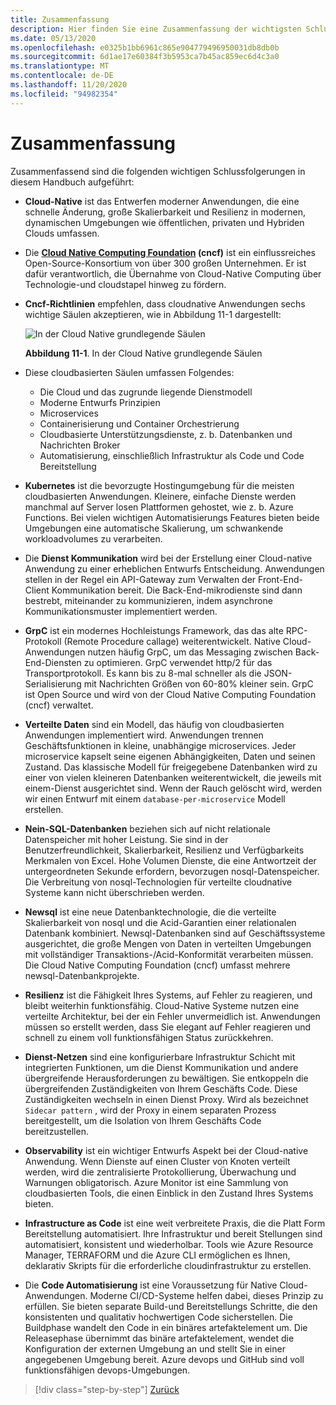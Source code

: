 ```yaml
---
title: Zusammenfassung
description: Hier finden Sie eine Zusammenfassung der wichtigsten Schlussfolgerungen im Leitfaden zum Entwerfen von Cloud-Native .net-apps für Azure.
ms.date: 05/13/2020
ms.openlocfilehash: e0325b1bb6961c865e904779496950031db8db0b
ms.sourcegitcommit: 6d1ae17e60384f3b5953ca7b45ac859ec6d4c3a0
ms.translationtype: MT
ms.contentlocale: de-DE
ms.lasthandoff: 11/20/2020
ms.locfileid: "94982354"
---
```

# <a name="summary"></a>Zusammenfassung

Zusammenfassend sind die folgenden wichtigen Schlussfolgerungen in diesem Handbuch aufgeführt:

- **Cloud-Native** ist das Entwerfen moderner Anwendungen, die eine schnelle Änderung, große Skalierbarkeit und Resilienz in modernen, dynamischen Umgebungen wie öffentlichen, privaten und Hybriden Clouds umfassen.

- Die **[Cloud Native Computing Foundation](https://www.cncf.io/) (cncf)** ist ein einflussreiches Open-Source-Konsortium von über 300 großen Unternehmen. Er ist dafür verantwortlich, die Übernahme von Cloud-Native Computing über Technologie-und cloudstapel hinweg zu fördern.

- **Cncf-Richtlinien** empfehlen, dass cloudnative Anwendungen sechs wichtige Säulen akzeptieren, wie in Abbildung 11-1 dargestellt:

  ![In der Cloud Native grundlegende Säulen](./media/cloud-native-foundational-pillars.png)

  **Abbildung 11-1**. In der Cloud Native grundlegende Säulen

- Diese cloudbasierten Säulen umfassen Folgendes:
  - Die Cloud und das zugrunde liegende Dienstmodell
  - Moderne Entwurfs Prinzipien
  - Microservices
  - Containerisierung und Container Orchestrierung
  - Cloudbasierte Unterstützungsdienste, z. b. Datenbanken und Nachrichten Broker
  - Automatisierung, einschließlich Infrastruktur als Code und Code Bereitstellung

- **Kubernetes** ist die bevorzugte Hostingumgebung für die meisten cloudbasierten Anwendungen. Kleinere, einfache Dienste werden manchmal auf Server losen Plattformen gehostet, wie z. b. Azure Functions. Bei vielen wichtigen Automatisierungs Features bieten beide Umgebungen eine automatische Skalierung, um schwankende workloadvolumes zu verarbeiten.

- Die **Dienst Kommunikation** wird bei der Erstellung einer Cloud-native Anwendung zu einer erheblichen Entwurfs Entscheidung. Anwendungen stellen in der Regel ein API-Gateway zum Verwalten der Front-End-Client Kommunikation bereit. Die Back-End-mikrodienste sind dann bestrebt, miteinander zu kommunizieren, indem asynchrone Kommunikationsmuster implementiert werden.

- **GrpC** ist ein modernes Hochleistungs Framework, das das alte RPC-Protokoll (Remote Procedure callage) weiterentwickelt. Native Cloud-Anwendungen nutzen häufig GrpC, um das Messaging zwischen Back-End-Diensten zu optimieren. GrpC verwendet http/2 für das Transportprotokoll. Es kann bis zu 8-mal schneller als die JSON-Serialisierung mit Nachrichten Größen von 60-80% kleiner sein. GrpC ist Open Source und wird von der Cloud Native Computing Foundation (cncf) verwaltet.

- **Verteilte Daten** sind ein Modell, das häufig von cloudbasierten Anwendungen implementiert wird. Anwendungen trennen Geschäftsfunktionen in kleine, unabhängige microservices. Jeder microservice kapselt seine eigenen Abhängigkeiten, Daten und seinen Zustand. Das klassische Modell für freigegebene Datenbanken wird zu einer von vielen kleineren Datenbanken weiterentwickelt, die jeweils mit einem-Dienst ausgerichtet sind. Wenn der Rauch gelöscht wird, werden wir einen Entwurf mit einem `database-per-microservice` Modell erstellen.

- **Nein-SQL-Datenbanken** beziehen sich auf nicht relationale Datenspeicher mit hoher Leistung. Sie sind in der Benutzerfreundlichkeit, Skalierbarkeit, Resilienz und Verfügbarkeits Merkmalen von Excel. Hohe Volumen Dienste, die eine Antwortzeit der untergeordneten Sekunde erfordern, bevorzugen nosql-Datenspeicher. Die Verbreitung von nosql-Technologien für verteilte cloudnative Systeme kann nicht überschrieben werden.

- **Newsql** ist eine neue Datenbanktechnologie, die die verteilte Skalierbarkeit von nosql und die Acid-Garantien einer relationalen Datenbank kombiniert. Newsql-Datenbanken sind auf Geschäftssysteme ausgerichtet, die große Mengen von Daten in verteilten Umgebungen mit vollständiger Transaktions-/Acid-Konformität verarbeiten müssen. Die Cloud Native Computing Foundation (cncf) umfasst mehrere newsql-Datenbankprojekte.

- **Resilienz** ist die Fähigkeit Ihres Systems, auf Fehler zu reagieren, und bleibt weiterhin funktionsfähig. Cloud-Native Systeme nutzen eine verteilte Architektur, bei der ein Fehler unvermeidlich ist. Anwendungen müssen so erstellt werden, dass Sie elegant auf Fehler reagieren und schnell zu einem voll funktionsfähigen Status zurückkehren.

- **Dienst-Netzen** sind eine konfigurierbare Infrastruktur Schicht mit integrierten Funktionen, um die Dienst Kommunikation und andere übergreifende Herausforderungen zu bewältigen. Sie entkoppeln die übergreifenden Zuständigkeiten von Ihrem Geschäfts Code. Diese Zuständigkeiten wechseln in einen Dienst Proxy. Wird als bezeichnet `Sidecar pattern` , wird der Proxy in einem separaten Prozess bereitgestellt, um die Isolation von Ihrem Geschäfts Code bereitzustellen.

- **Observability** ist ein wichtiger Entwurfs Aspekt bei der Cloud-native Anwendung. Wenn Dienste auf einen Cluster von Knoten verteilt werden, wird die zentralisierte Protokollierung, Überwachung und Warnungen obligatorisch. Azure Monitor ist eine Sammlung von cloudbasierten Tools, die einen Einblick in den Zustand Ihres Systems bieten.

- **Infrastructure as Code** ist eine weit verbreitete Praxis, die die Platt Form Bereitstellung automatisiert. Ihre Infrastruktur und bereit Stellungen sind automatisiert, konsistent und wiederholbar. Tools wie Azure Resource Manager, TERRAFORM und die Azure CLI ermöglichen es Ihnen, deklarativ Skripts für die erforderliche cloudinfrastruktur zu erstellen.

- Die **Code Automatisierung** ist eine Voraussetzung für Native Cloud-Anwendungen. Moderne CI/CD-Systeme helfen dabei, dieses Prinzip zu erfüllen. Sie bieten separate Build-und Bereitstellungs Schritte, die den konsistenten und qualitativ hochwertigen Code sicherstellen. Die Buildphase wandelt den Code in ein binäres artefaktelement um. Die Releasephase übernimmt das binäre artefaktelement, wendet die Konfiguration der externen Umgebung an und stellt Sie in einer angegebenen Umgebung bereit. Azure devops und GitHub sind voll funktionsfähigen devops-Umgebungen.

>[!div class="step-by-step"]
>[Zurück](application-bundles.md)
